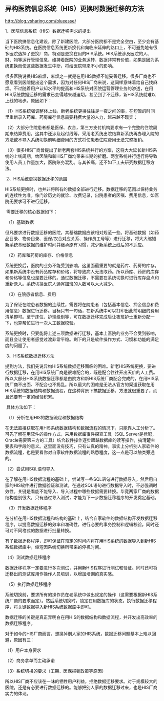 ## 异构医院信息系统（HIS）更换时数据迁移的方法

http://blog.vsharing.com/blueesse/

1、医院信息系统（HIS）数据迁移需求的提出

​    当下医院搞信息化建设，除了新建医院，大部分医院都不是完全空白，至少会有基础的HIS系统。在医院信息系统更新换代和向临床延伸的路口上，不可避免地有很多医院选择了更换厂商，特别是更换在用的HIS系统。HIS系统涉及医院的人、财、物等运行管理信息，维持着医院的业务运转，数据非常有价值，如果是因为系统更换而使这些数据发生中断，将给医院带来不小的影响。

​    很多医院说换HIS麻烦，麻烦之一就是在用HIS数据不能妥善迁移。很多厂商也不愿意看到医院提出这个需求，因为对任何HIS厂商来说，这同样意味着给自己找麻烦。不过随着用户认知水平的提高和HIS系统对医院运营管理业务的渗透，在用HIS系统数据迁移的需求已变得越来越迫切，甚至到了不迁移，新HIS系统就难以上线的地步。原因如下：

   （1）HIS系统强调整体上线，新老系统更换往往是一夜之间的事，在短暂的时间里重新录入药库、药房库存信息需要耗费大量的人力，越来越不现实；

   （2）大部分住院患者都是医保、农合，第三方支付机构要求有一个完整的住院周期来结算费用，这其中还涉及起付线等，采用老系统出院结算新系统再办理入院的方法或不导入系统切换前明细费用的方式将使患者住院费用无法完整报销。

   （3）很多HIS厂商曾提出了新老两套HIS系统并行的方案，这将大大延长新HIS系统的上线周期，给医院和新HIS厂商均带来长期的折磨。两套系统并行运行将导致使用人员工作量加大，医院账务混乱。与其长痛，还不如下工夫研究数据迁移方法。

​        2、HIS系统更换数据迁移的范围

​        HIS系统更换时，也并非将所有的数据全部进行迁移。数据迁移的范围以保持业务的连续性为准。像门诊历史的就诊、收费记录，出院患者的医嘱、费用信息，如医院无要求可不进行迁移。

​    需要迁移的核心数据如下：

​    （1）基础数据

​    但凡要求进行数据迁移的医院，其基础数据应该相对规范一些。将基础数据（如药品目录、物价目录、医保/农合对应关系、操作员工号等）进行迁移，将大大缩短新系统基础数据的维护时间并继承原有习惯，减少新系统上线后的不适应。

​    （2）药库和药房的库存、价格信息

​    系统更换后，医院的业务不能受到影响，这里面最重要的就是药库、药房的库存。如果新系统中没有药品库存和价格，将导致病人无法取药。所以药库、药房的库存和价格等信息也是要迁移的。通过数据迁移，不需要在系统切换时进行库存盘点和重新录入。系统切换医院人通宵加班的人数可以大大减少。

​    （3）在院患者信息、费用

​    为了保证在院患者数据的连续性，需要将在院患者（包括基本信息、押金信息和费用信息）数据进行迁移。目标只有一句话，在新系统中可以打印出此前明细的费用清单即可。至于床位、护理级别等，可在数据迁移完成后让夜班护士重新分配一下，也算帮忙进行一次人工数据校验。

​    系统更换时，只要能将上述三项数据进行迁移，基本上医院的业务不会受到影响，而且会让使用者感觉过渡非常平稳。剩下的只是软件操作方式、习惯和功能的满足度的问题了。

​        3、HIS系统数据迁移方法

​    提到方法，我们先说异构HIS系统数据迁移面临的困难。新老HIS系统更换，要进行数据迁移，在用HIS系统厂商是很难配合的，既是配合往往开出天价的人工费。所以大部分HIS系统数据迁移都是由院方和新HIS系统厂商配合完成的，在用HIS系统厂商不出面、不配合也不捣乱。所以最大的困难是无法从官方的渠道获取在用HIS系统的数据结构和数据流程，在这种背景下搞数据迁移，方法就很重要了，而且还要有一定的经验积累。

​    具体方法如下：

​    （1）分析在用HIS的数据流程和数据结构

​    在无法直接获取在用HIS系统数据结构和数据流程的情况下，只能靠人工分析了。可先了解在用软件的操作方式，采用数据库事件探查工具（SQL Server是标配，Oracle需要第三方的工具）结合软件操作逐步跟踪数据库的读写操作，搞清楚主要表和字段的意义。这里面没有技巧，只有认真的精神。事实上分析别人家软件的数据流程，也是要看你对自家软件数据流程的熟悉程度，这一点是可以触类旁通的。

   （2）尝试用SQL语句导入

​    在了解在用HIS数据流程的基础上，尝试写一些SQL语句进行数据导入，然后用自家的HIS软件进行数据验证和测试。在通过SQL语句进行数据导入时，不必强调时效性。关键是看能不能导入、导入过程中哪些数据需要转换。毕竟两家厂商的数据结构差别很大，只有通过导入测试，才能为下一步数据迁移程序的开发奠定基础。

​    （3）开发数据迁移程序

​    在分析在用HIS数据流程和结构的基础上，结合自家软件的数据结构开发数据迁移程序，以提高数据迁移的效率和准确性，进行必要的事务控制和逻辑校验。同时还可对不同格式的数据进行批量转换。

​    有了数据迁移程序，即可保证在预定的时间内将在用HIS系统的数据导入到新HIS系统数据库中，缩短因系统切换所带来的停机时间。

   （4）测试数据迁移程序

​    数据迁移程序一定要进行多次测试，并用新HIS程序进行测试和验证。同时还可将迁移出的测试库用作操作人员培训，以增加培训的真实感。

​    （5）执行数据迁移程序

​    系统切换前，要求所有的操作员在老系统中做出规定的操作（这需要根据新HIS系统厂商的要求而定）。然后系统切换时，锁定在用数据库的状态，执行数据迁移程序，将关键数据导入新HIS系统数据库中即可。

​    数据迁移的关键是真正弄明白在用HIS的数据结构和数据流程，并开发出高效率的数据迁移程序。

​    对于如今的HIS厂商而言，想换掉别人家的HIS系统，数据迁移问题基本上难以回避，原因有三：

   （1）用户本身要求

   （2）商务拿单而主动承诺

   （3）系统切换的要求（工期、医保报销政策等原因）

​    所以HIS厂商不应该在一味的牺牲用户利益，拒绝数据迁移要求。对于规模较大的医院，还是有必要进行数据迁移的。能够把别人家的数据迁移过来，也是HIS厂商实力的体现。